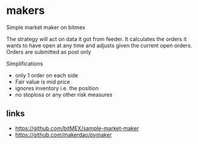 # makers

Simple market maker on bitmex

The strategy will act on data it got from feeder. It calculates the orders it wants to have open at any time and 
adjusts given the current open orders. Orders are submitted as post only

Simplifications

* only 1 order on each side
* Fair value is mid price
* ignores inventory i.e. the position
* no stoploss or any other risk measures

## links

* https://github.com/bitMEX/sample-market-maker
* https://github.com/makerdao/pymaker
